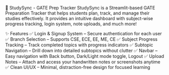 📘 StudySync - GATE Prep Tracker
StudySync is a Streamlit-based GATE Preparation Tracker that helps students plan, track, and manage their studies effectively. It provides an intuitive dashboard with subject-wise progress tracking, login system, note uploads, and much more!

✨ Features
✅ Login & Signup System – Secure authentication for each user
✅ Branch Selection – Supports CSE, ECE, EE, ME, CE
✅ Subject Progress Tracking – Track completed topics with progress indicators
✅ Subtopic Navigation – Drill down into detailed subtopics without clutter
✅ Navbar – Easy navigation with Back button, Dark/Light mode toggle, Logout
✅ Upload Notes – Attach and access your handwritten notes or screenshots anytime
✅ Clean UI/UX – Minimal, distraction-free design for focused learning
